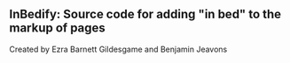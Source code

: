## InBedify: Source code for adding "in bed" to the markup of pages

Created by Ezra Barnett Gildesgame and Benjamin Jeavons